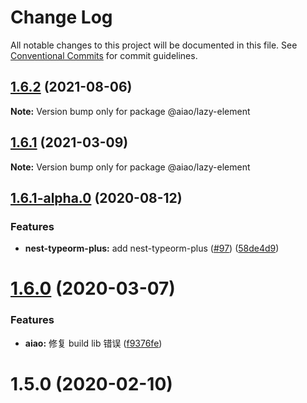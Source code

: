 # Change Log

All notable changes to this project will be documented in this file.
See [Conventional Commits](https://conventionalcommits.org) for commit guidelines.

## [1.6.2](https://github.com/aiao-io/aiao/compare/@aiao/lazy-element@1.6.1-alpha.0...@aiao/lazy-element@1.6.2) (2021-08-06)

**Note:** Version bump only for package @aiao/lazy-element

## [1.6.1](https://github.com/aiao-io/aiao/compare/@aiao/lazy-element@1.6.1-alpha.0...@aiao/lazy-element@1.6.1) (2021-03-09)

**Note:** Version bump only for package @aiao/lazy-element

## [1.6.1-alpha.0](https://github.com/aiao-io/aiao/compare/@aiao/lazy-element@1.6.0...@aiao/lazy-element@1.6.1-alpha.0) (2020-08-12)

### Features

- **nest-typeorm-plus:** add nest-typeorm-plus ([#97](https://github.com/aiao-io/aiao/issues/97)) ([58de4d9](https://github.com/aiao-io/aiao/commit/58de4d9f6595824d86f59d4018ea4065c84f58fa))

# [1.6.0](https://github.com/aiao-io/aiao/compare/@aiao/lazy-element@1.5.0...@aiao/lazy-element@1.6.0) (2020-03-07)

### Features

- **aiao:** 修复 build lib 错误 ([f9376fe](https://github.com/aiao-io/aiao/commit/f9376fe1a4823cf18965187a50bc8eaad16eadfd))

# 1.5.0 (2020-02-10)
